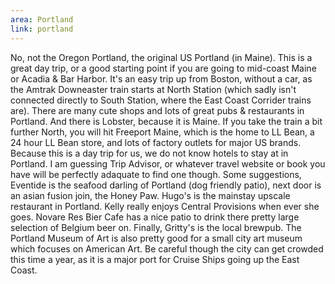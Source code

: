 ```yaml
---
area: Portland
link: portland
---
```

No, not the Oregon Portland, the original US Portland (in Maine).  This is a great day trip, or a good starting point if you are going to mid-coast Maine or Acadia & Bar Harbor.  It's an easy trip up from Boston, without a car, as the Amtrak Downeaster train starts at North Station (which sadly isn't connected directly to South Station, where the East Coast Corrider trains are).  There are many cute shops and lots of great pubs & restaurants in Portland.  And there is Lobster, because it is Maine.  If you take the train a bit further North, you will hit Freeport Maine, which is the home to LL Bean, a 24 hour LL Bean store, and lots of factory outlets for major US brands.  Because this is a day trip for us, we do not know hotels to stay at in Portland.  I am guessing Trip Advisor, or whatever travel website or book you have will be perfectly adaquate to find one though.
Some suggestions, Eventide is the seafood darling of Portland (dog friendly patio), next door is an asian fusion join, the Honey Paw.  Hugo's is the mainstay upscale restaurant in Portland.  Kelly really enjoys Central Provisions when ever she goes.  Novare Res Bier Cafe has a nice patio to drink there pretty large selection of Belgium beer on. Finally, Gritty's is the local brewpub.  The Portland Museum of Art is also pretty good for a small city art museum which focuses on American Art. Be careful though the city can get crowded this time a year, as it is a major port for Cruise Ships going up the East Coast.